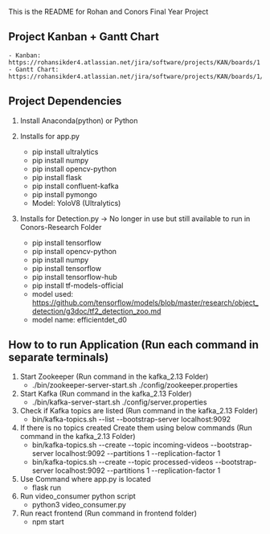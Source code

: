 This is the README for Rohan and Conors Final Year Project

## Project Kanban + Gantt Chart
    - Kanban: https://rohansikder4.atlassian.net/jira/software/projects/KAN/boards/1
    - Gantt Chart: https://rohansikder4.atlassian.net/jira/software/projects/KAN/boards/1/timeline

## Project Dependencies

1. Install Anaconda(python) or Python

2. Installs for app.py
    - pip install ultralytics
    - pip install numpy
    - pip install opencv-python
    - pip install flask
    - pip install confluent-kafka
    - pip install pymongo
    - Model: YoloV8 (Ultralytics)
    

3. Installs for Detection.py -> No longer in use but still available to run in Conors-Research Folder
    - pip install tensorflow
    - pip install opencv-python
    - pip install numpy
    - pip install tensorflow 
    - pip install tensorflow-hub
    - pip install tf-models-official
    - model used: https://github.com/tensorflow/models/blob/master/research/object_detection/g3doc/tf2_detection_zoo.md
    - model name: efficientdet_d0

## How to to run  Application (Run each command in separate terminals)
1. Start Zookeeper (Run command in the kafka_2.13 Folder)
    - ./bin/zookeeper-server-start.sh ./config/zookeeper.properties
2. Start Kafka (Run command in the kafka_2.13 Folder)
    - ./bin/kafka-server-start.sh ./config/server.properties
3. Check if Kafka topics are listed (Run command in the kafka_2.13 Folder)
    - bin/kafka-topics.sh --list --bootstrap-server localhost:9092
4. If there is no topics created Create them using below commands (Run command in the kafka_2.13 Folder)
    - bin/kafka-topics.sh --create --topic incoming-videos --bootstrap-server localhost:9092 --partitions 1 --replication-factor 1
    - bin/kafka-topics.sh --create --topic processed-videos --bootstrap-server localhost:9092 --partitions 1 --replication-factor 1
5. Use Command where app.py is located
    - flask run
6. Run video_consumer python script
    - python3 video_consumer.py
7.  Run react frontend (Run command in frontend folder)
    - npm start


